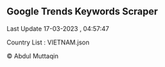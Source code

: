 

## Google Trends Keywords Scraper 
 
Last Update 17-03-2023 , 04:57:47

Country List :
VIETNAM.json



© Abdul Muttaqin 
